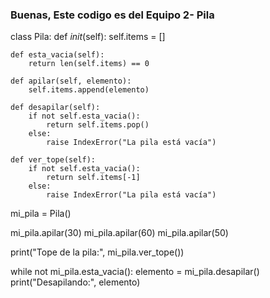### Buenas, Este codigo es del Equipo 2- Pila
class Pila:
    def _init_(self):
        self.items = []

    def esta_vacia(self):
        return len(self.items) == 0

    def apilar(self, elemento):
        self.items.append(elemento)

    def desapilar(self):
        if not self.esta_vacia():
            return self.items.pop()
        else:
            raise IndexError("La pila está vacía")

    def ver_tope(self):
        if not self.esta_vacia():
            return self.items[-1]
        else:
            raise IndexError("La pila está vacía")
mi_pila = Pila()

mi_pila.apilar(30)
mi_pila.apilar(60)
mi_pila.apilar(50)

print("Tope de la pila:", mi_pila.ver_tope())

while not mi_pila.esta_vacia():
    elemento = mi_pila.desapilar()
    print("Desapilando:", elemento)
<!--
**IsaacSuarez129/IsaacSuarez129** is a ✨ _special_ ✨ repository because its `README.md` (this file) appears on your GitHub profile.

Here are some ideas to get you started:

- 🔭 I’m currently working on ...
- 🌱 I’m currently learning ...
- 👯 I’m looking to collaborate on ...
- 🤔 I’m looking for help with ...
- 💬 Ask me about ...
- 📫 How to reach me: ...
- 😄 Pronouns: ...
- ⚡ Fun fact: ...
-->
